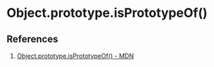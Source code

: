 # Object.prototype.isPrototypeOf()

## References

1. [Object.prototype.isPrototypeOf() - MDN](https://developer.mozilla.org/en-US/docs/Web/JavaScript/Reference/Global_Objects/Object/isPrototypeOf)